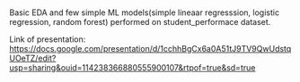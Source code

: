 # 
Basic EDA and few simple ML models(simple lineaar regresssion, logistic regression, random forest) performed on 
student_performace dataset.

Link of presentation:
https://docs.google.com/presentation/d/1cchhBgCx6a0A51tJ9TV9QwUdstqUOeTZ/edit?usp=sharing&ouid=114238366880555900107&rtpof=true&sd=true
